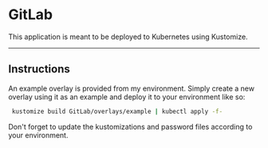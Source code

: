 # GitLab

This application is meant to be deployed to Kubernetes using Kustomize.

<hr>

## Instructions

An example overlay is provided from my environment. Simply create a new overlay using it as an example and deploy it to your environment like so:

   ```bash
    kustomize build GitLab/overlays/example | kubectl apply -f-
   ```

Don't forget to update the kustomizations and password files according to your environment.
